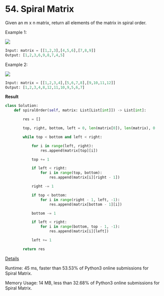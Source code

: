 # 54. Spiral Matrix

Given an m x n matrix, return all elements of the matrix in spiral order.

 

Example 1:

![](https://assets.leetcode.com/uploads/2020/11/13/spiral1.jpg)

```python
Input: matrix = [[1,2,3],[4,5,6],[7,8,9]]
Output: [1,2,3,6,9,8,7,4,5]
```
Example 2:

![](https://assets.leetcode.com/uploads/2020/11/13/spiral.jpg)

```python
Input: matrix = [[1,2,3,4],[5,6,7,8],[9,10,11,12]]
Output: [1,2,3,4,8,12,11,10,9,5,6,7]
```

**Result**

```python
class Solution:
    def spiralOrder(self, matrix: List[List[int]]) -> List[int]:

        res = []

        top, right, bottom, left = 0, len(matrix[0]), len(matrix), 0

        while top < bottom and left < right:

            for i in range(left, right):
                res.append(matrix[top][i])

            top += 1

            if left < right:
                for i in range(top, bottom):
                    res.append(matrix[i][right - 1])

            right -= 1

            if top < bottom:
                for i in range(right - 1, left, -1):
                    res.append(matrix[bottom - 1][i])

            bottom -= 1

            if left < right:
                for i in range(bottom, top - 1, -1):
                    res.append(matrix[i][left])

            left += 1

        return res
```



[Details ](https://leetcode.com/submissions/detail/734759552/)

Runtime: 45 ms, faster than 53.53% of Python3 online submissions for Spiral Matrix.

Memory Usage: 14 MB, less than 32.68% of Python3 online submissions for Spiral Matrix.

